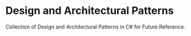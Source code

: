 # Design and Architectural Patterns
Collection of Design and Architectural Patterns in C# for Future Reference.
